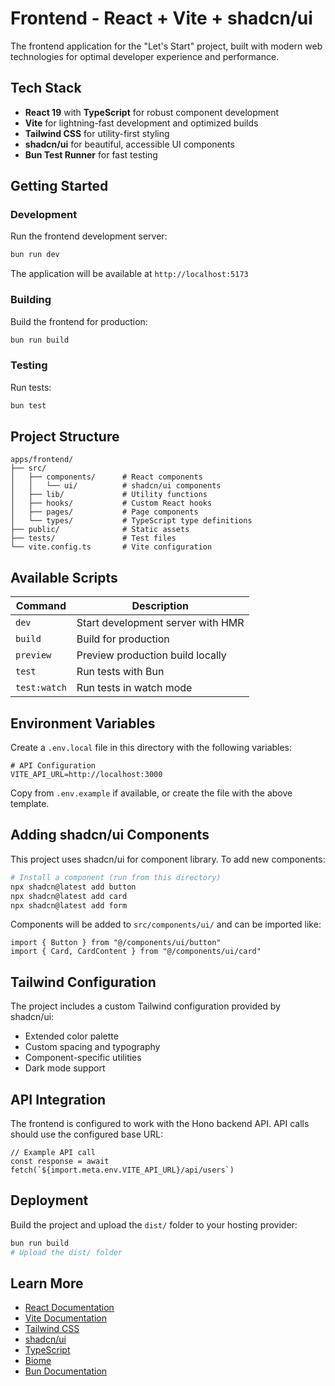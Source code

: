 # Frontend - React + Vite + shadcn/ui

The frontend application for the "Let's Start" project, built with modern web technologies for optimal developer experience and performance.

## Tech Stack

- **React 19** with **TypeScript** for robust component development
- **Vite** for lightning-fast development and optimized builds
- **Tailwind CSS** for utility-first styling
- **shadcn/ui** for beautiful, accessible UI components
- **Bun Test Runner** for fast testing

## Getting Started

### Development

Run the frontend development server:

```bash
bun run dev
```

The application will be available at `http://localhost:5173`

### Building

Build the frontend for production:

```bash
bun run build
```

### Testing

Run tests:

```bash
bun test
```

## Project Structure

```
apps/frontend/
├── src/
│   ├── components/      # React components
│   │   └── ui/          # shadcn/ui components
│   ├── lib/             # Utility functions
│   ├── hooks/           # Custom React hooks
│   ├── pages/           # Page components
│   └── types/           # TypeScript type definitions
├── public/              # Static assets
├── tests/               # Test files
└── vite.config.ts       # Vite configuration
```

## Available Scripts

| Command | Description |
|---------|-------------|
| `dev` | Start development server with HMR |
| `build` | Build for production |
| `preview` | Preview production build locally |
| `test` | Run tests with Bun |
| `test:watch` | Run tests in watch mode |

## Environment Variables

Create a `.env.local` file in this directory with the following variables:

```env
# API Configuration
VITE_API_URL=http://localhost:3000
```

Copy from `.env.example` if available, or create the file with the above template.

## Adding shadcn/ui Components

This project uses shadcn/ui for component library. To add new components:

```bash
# Install a component (run from this directory)
npx shadcn@latest add button
npx shadcn@latest add card
npx shadcn@latest add form
```

Components will be added to `src/components/ui/` and can be imported like:

```tsx
import { Button } from "@/components/ui/button"
import { Card, CardContent } from "@/components/ui/card"
```

## Tailwind Configuration

The project includes a custom Tailwind configuration provided by shadcn/ui:

- Extended color palette
- Custom spacing and typography
- Component-specific utilities
- Dark mode support

## API Integration

The frontend is configured to work with the Hono backend API. API calls should use the configured base URL:

```tsx
// Example API call
const response = await fetch(`${import.meta.env.VITE_API_URL}/api/users`)
```

## Deployment

Build the project and upload the `dist/` folder to your hosting provider:

```bash
bun run build
# Upload the dist/ folder
```

## Learn More

- [React Documentation](https://react.dev)
- [Vite Documentation](https://vitejs.dev)
- [Tailwind CSS](https://tailwindcss.com)
- [shadcn/ui](https://ui.shadcn.com)
- [TypeScript](https://www.typescriptlang.org)
- [Biome](https://biomejs.dev)
- [Bun Documentation](https://bun.sh/docs)
